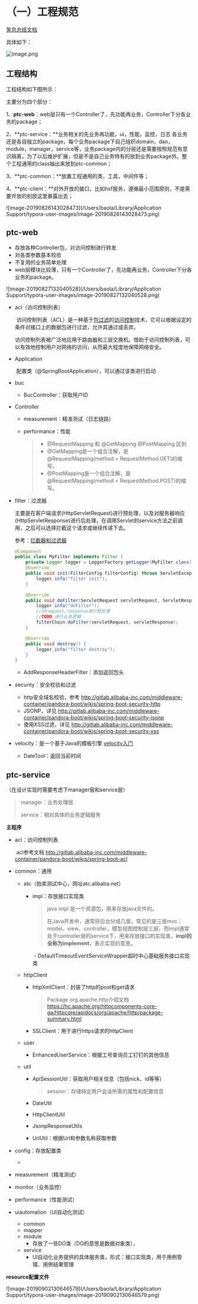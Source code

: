 # （一）工程规范

[笑总总结文档](https://yuque.antfin-inc.com/paimaitest/atp_dev/iu04g8)

具体如下：

![image.png](https://intranetproxy.alipay.com/skylark/lark/0/2019/png/12552/1563184263528-3fded4fe-6add-412b-adf4-5e96c8a36b4a.png?x-oss-process=image/resize,w_1492)

## 工程结构

工程结构如下图所示：

主要分为四个部分：

1、**ptc-web**：web层只有一个Controller了，先功能再业务，Controller下分各业务的package；

2、**ptc-service：**业务相关的先业务再功能，ui，性能，监控，日志 各业务还是各自独立的package，每个业务package下自己组织domain，dao，module，manager，service等，业务package内的分层还是需要按照规范有意识隔离，为了以后维护扩展，但是不是自己业务特有的放到业务package外。整个工程通用的class抽出来放到ptc-common；

3、**ptc-common：**放置工程通用的类，工具，中间件等；

4、**ptc-client：**对外开放的接口，比如hsf服务，遵循最小范围原则，不是需要开放的别放这里暴露出去；

![image-20190826143028473](/Users/baola/Library/Application Support/typora-user-images/image-20190826143028473.png)

## ptc-web

- 存放各种Controller包，对访问控制进行转发
- 对各类参数基本校验
- 不复用的业务简单处理
- web层模块比较薄，只有一个Controller了，先功能再业务，Controller下分各业务的package。

![image-20190827132040528](/Users/baola/Library/Application Support/typora-user-images/image-20190827132040528.png)

- acl（访问控制列表）

  ​		访问控制列表（ACL）是一种基于[包过滤](https://baike.baidu.com/item/包过滤/2724082)的[访问控制](https://baike.baidu.com/item/访问控制/8545517)技术，它可以根据设定的条件对接口上的数据包进行过滤，允许其通过或丢弃。

  ​		访问控制列表被广泛地应用于路由器和三层交换机。借助于访问控制列表，可以有效地控制用户对网络的访问，从而最大程度地保障网络安全。

- Application

  ​		配置类（@SpringBootApplication），可以通过该类进行启动

- buc

  - BucController：获取用户ID

- Controller

  - measurement：精准测试（日志链路）

  - performance：性能

    > - @RequestMapping   和  @GetMapping @PostMapping 区别
    > - @GetMapping是一个组合注解，是@RequestMapping(method = RequestMethod.GET)的缩写。 
    > - @PostMapping是一个组合注解，是@RequestMapping(method = RequestMethod.POST)的缩写。

- filter：过滤器

  主要是在客户端请求(HttpServletRequest)进行预处理，以及对服务器响应(HttpServletResponse)进行后处理，在调用Servlet的service方法之前调用，之后可以选择拦截这个请求或继续传递下去。

  参考：[拦截器和过滤器](https://juejin.im/post/5ba3bdae6fb9a05cfc54d16d)

  ```java
  @Component
  public class MyFilter implements Filter {
      private Logger logger = LoggerFactory.getLogger(MyFilter.class);
      @Override
      public void init(FilterConfig filterConfig) throws ServletException {
          logger.info("filter init");
      }
  
      @Override
      public void doFilter(ServletRequest servletRequest, ServletResponse servletResponse, FilterChain filterChain) throws IOException, ServletException {
          logger.info("doFilter");
          //对request,response进行预处理
          //TODO 进行业务逻辑
          filterChain.doFilter(servletRequest, servletResponse);
      }
  
      @Override
      public void destroy() {
          logger.info("filter destroy");
      }
  }
  ```

  - AddResponseHeaderFilter：添加返回包头

- security：安全校验和过滤

  - http安全域名校验，参考 http://gitlab.alibaba-inc.com/middleware-container/pandora-boot/wikis/spring-boot-security-http
  - JSONP，详见 http://gitlab.alibaba-inc.com/middleware-container/pandora-boot/wikis/spring-boot-security-jsonp
  - 使用XSS过滤，详见 http://gitlab.alibaba-inc.com/middleware-container/pandora-boot/wikis/spring-boot-security-xss

- velocity：是一个基于Java的模板引擎   [velocity入门](https://blog.csdn.net/u014282557/article/details/76193014)

  - DateTool：返回当前时间

## ptc-service

（在设计实现时需要考虑下manager层和service层）

> manager：业务处理层
>
> service：相对具体的业务逻辑服务

**主程序**

- acl：访问控制列表

  ​	acl参考文档 http://gitlab.alibaba-inc.com/middleware-container/pandora-boot/wikis/spring-boot-acl

- common：通用

  - atc（拍卖测试中心，网址atc.alibaba.net）

    - impl：存放接口实现类

      > java impl 是一个资源包，用来存放java文件的。
      >
      > 在Java开发中，通常将后台分成几层，常见的是三层mvc：model、view、controller，模型视图控制层三层，而impl通常处于controller层的service下，用来存放接口的实现类，**impl的全称为implement**，表示实现的意思。

      ​	 - DefaultTimeoutEventServiceWrapper超时中心基础服务接口实现类

  - httpClient

    - httpXmlClient：封装了http的post和get请求

      > Package org.apache.http介绍文档 https://hc.apache.org/httpcomponents-core-ga/httpcore/apidocs/org/apache/http/package-summary.html

    - SSLClient：用于进行https请求的httpClient

  - user

    - EnhancedUserService：根据工号查询员工钉钉的其他信息

  - util

    - ApiSessionUtil：获取用户相关信息（包括nick、id等等）

      > session：存储特定用户会话所需的属性和配置信息

    - DateUtil

    - HttpClientUtil

    - JsonpResponseUtils

    - UrlUtil：根据Url和参数名称获取参数

- config：存放配置类

  - 

- measurement（精准测试）

- monitor（业务监控）

- performance（性能测试）

- uiautomation（UI自动化测试）

  - common
  - mapper
  - module
    - 存放了一些DO类（DO的意思是数据对象类），
  - service
    - UI自动化业务提供的具体服务类，形式：接口实现类，用于用例管理、用例结果管理

**resource配置文件**

![image-20190902130646579](/Users/baola/Library/Application Support/typora-user-images/image-20190902130646579.png)



